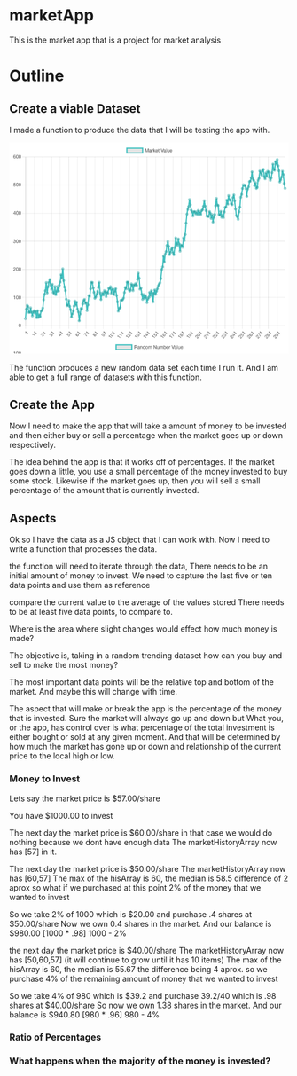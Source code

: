 # marketApp

This is the market app that is a project for market analysis

# Outline

## Create a viable Dataset

I made a function to produce the data that I will be testing the app with.

![Chart1](images/chart.png)

The function produces a new random data set each time I run it. And I am  
able to get a full range of datasets with this function.

## Create the App

Now I need to make the app that will take a amount of money to be invested  
and then either buy or sell a percentage when the market goes up or down  
respectively.

The idea behind the app is that it works off of percentages. If the market  
goes down a little, you use a small percentage of the money invested to buy  
some stock. Likewise if the market goes up, then you will sell a small  
percentage of the amount that is currently invested.

## Aspects

Ok so I have the data as a JS object that I can work with. Now I need to write a function that processes the data.

the function will need to iterate through the data,
There needs to be an initial amount of money to invest.
We need to capture the last five or ten data points and use them as reference

compare the current value to the average of the values stored
There needs to be at least five data points, to compare to.

Where is the area where slight changes would effect how much money is made?

The objective is, taking in a random trending dataset how can you buy and sell to make the most money?

The most important data points will be the relative top and bottom of the market. And maybe this will change with time.

The aspect that will make or break the app is the percentage of the money that is invested. Sure the market will always go up and down but What you, or the app, has control over is what percentage of the total investment is either bought or sold at any given moment. And that will be determined by how much the market has gone up or down and relationship of the current price to the local high or low.

### Money to Invest

Lets say the market price is $57.00/share

You have $1000.00 to invest

The next day the market price is $60.00/share
in that case we would do nothing because we dont have enough data
The marketHistoryArray now has [57] in it.

The next day the market price is $50.00/share
The marketHistoryArray now has [60,57]
The max of the hisArray is 60, the median is 58.5 difference of 2 aprox
so what if we purchased at this point 2% of the money that we wanted to invest

So we take 2% of 1000 which is $20.00 and purchase .4 shares at $50.00/share
Now we own 0.4 shares in the market. And our balance is $980.00 [1000 * .98] 1000 - 2%

the next day the market price is $40.00/share
The marketHistoryArray now has [50,60,57] (it will continue to grow until it has 10 items)
The max of the hisArray is 60, the median is 55.67 the difference being 4 aprox.
so we purchase 4% of the remaining amount of money that we wanted to invest

So we take 4% of 980 which is $39.2 and purchase 39.2/40 which is .98 shares at $40.00/share
So now we own 1.38 shares in the market. And our balance is $940.80 [980 * .96] 980 - 4%

### Ratio of Percentages

### What happens when the majority of the money is invested?
